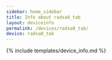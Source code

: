 ```yaml
---
sidebar: home_sidebar
title: Info about radxa0_tab
layout: deviceinfo
permalink: /devices/radxa0_tab/
device: radxa0_tab
---
```

{% include templates/device_info.md %}
